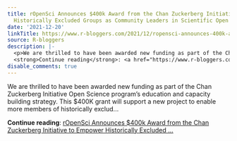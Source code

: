 ```yaml
---
title: rOpenSci Announces $400k Award from the Chan Zuckerberg Initiative to Empower
  Historically Excluded Groups as Community Leaders in Scientific Open Source Projects
date: '2021-12-20'
linkTitle: https://www.r-bloggers.com/2021/12/ropensci-announces-400k-award-from-the-chan-zuckerberg-initiative-to-empower-historically-excluded-groups-as-community-leaders-in-scientific-open-source-projects/
source: R-bloggers
description: |-
  <p>We are thrilled to have been awarded new funding as part of the Chan Zuckerberg Initiative Open Science program’s education and capacity building strategy. This $400K grant will support a new project to enable more members of historically exclud...</p>
  <strong>Continue reading</strong>: <a href="https://www.r-bloggers.com/2021/12/ropensci-announces-400k-award-from-the-chan-zuckerberg-initiative-to-empower-historically-excluded-groups-as-community-leaders-in-scientific-open-source-projects/">rOpenSci Announces $400k Award from the Chan Zuckerberg Initiative to Empower Historically Excluded ...
disable_comments: true
---
```

<p>We are thrilled to have been awarded new funding as part of the Chan Zuckerberg Initiative Open Science program’s education and capacity building strategy. This $400K grant will support a new project to enable more members of historically exclud...</p>
<strong>Continue reading</strong>: <a href="https://www.r-bloggers.com/2021/12/ropensci-announces-400k-award-from-the-chan-zuckerberg-initiative-to-empower-historically-excluded-groups-as-community-leaders-in-scientific-open-source-projects/">rOpenSci Announces $400k Award from the Chan Zuckerberg Initiative to Empower Historically Excluded ...